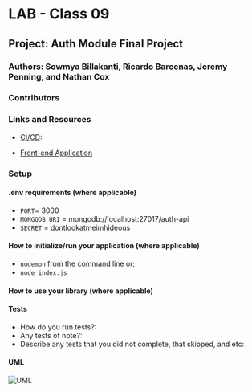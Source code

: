 # LAB - Class 09

## Project: Auth Module Final Project

### Authors: Sowmya Billakanti, Ricardo Barcenas, Jeremy Penning, and Nathan Cox

### Contributors

### Links and Resources

- [CI/CD](): 
<!-- - [Back-end Server URL](http://xyz.com) (when applicable) -->
- [Front-end Application]()

### Setup

#### .env requirements (where applicable)

- `PORT`= 3000
- `MONGODB_URI` = mongodb://localhost:27017/auth-api
- `SECRET` = dontlookatmeimhideous

#### How to initialize/run your application (where applicable)

- `nodemon` from the command line or;
- `node index.js`

#### How to use your library (where applicable)

#### Tests

- How do you run tests?:
- Any tests of note?:
- Describe any tests that you did not complete, that skipped, and etc: 

#### UML
![UML]()
